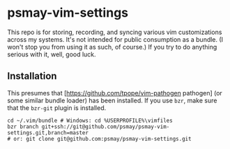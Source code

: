psmay-vim-settings
==================

This repo is for storing, recording, and syncing various vim
customizations across my systems. It's not intended for public
consumption as a bundle. (I won't stop you from using it as such, of
course.) If you try to do anything serious with it, well, good luck.

Installation
------------

This presumes that [https://github.com/tpope/vim-pathogen pathogen] (or
some similar bundle loader) has been installed. If you use `bzr`, make
sure that the `bzr-git` plugin is installed.

    cd ~/.vim/bundle # Windows: cd %USERPROFILE%\vimfiles
    bzr branch git+ssh://git@github.com/psmay/psmay-vim-settings.git,branch=master
    # or: git clone git@github.com:psmay/psmay-vim-settings.git
